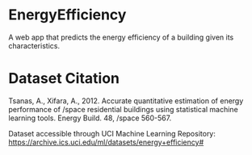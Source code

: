 # EnergyEfficiency

A web app that predicts the energy efficiency of a building given its characteristics.


# Dataset Citation

Tsanas, A., Xifara, A., 2012. Accurate quantitative estimation of energy performance of
  /space residential buildings using statistical machine learning tools. Energy Build. 48, 
  /space 560-567.
  
Dataset accessible through UCI Machine Learning Repository: https://archive.ics.uci.edu/ml/datasets/energy+efficiency#
